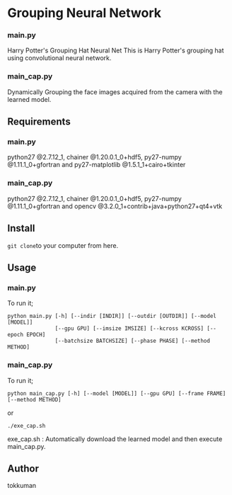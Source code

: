 # Grouping Neural Network

### main.py
Harry Potter's Grouping Hat Neural Net
This is Harry Potter's grouping hat using convolutional neural network.

### main_cap.py
Dynamically Grouping the face images acquired from the camera with the learned model.

## Requirements

### main.py
python27 @2.7.12_1, chainer @1.20.0.1_0+hdf5, py27-numpy @1.11.1_0+gfortran and py27-matplotlib @1.5.1_1+cairo+tkinter

### main_cap.py
python27 @2.7.12_1, chainer @1.20.0.1_0+hdf5, py27-numpy @1.11.1_0+gfortran and opencv @3.2.0_1+contrib+java+python27+qt4+vtk

## Install

```git clone```to your computer from here.

## Usage

### main.py
To run it;
```
python main.py [-h] [--indir [INDIR]] [--outdir [OUTDIR]] [--model [MODEL]]
               [--gpu GPU] [--imsize IMSIZE] [--kcross KCROSS] [--epoch EPOCH]
               [--batchsize BATCHSIZE] [--phase PHASE] [--method METHOD]
```

### main_cap.py
To run it;
```
python main_cap.py [-h] [--model [MODEL]] [--gpu GPU] [--frame FRAME] [--method METHOD]
```
or
```
./exe_cap.sh
```
exe_cap.sh : Automatically download the learned model and then execute main_cap.py.

## Author
tokkuman
